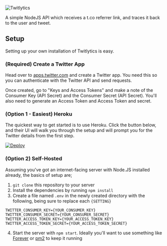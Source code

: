 ![Twitlytics](https://github.com/SimonJThompson/twitlytics-server/raw/master/twitlytics.png)

A simple NodeJS API which receives a t.co referrer link, and traces it back to the user and tweet.

## Setup

Setting up your own installation of Twitlytics is easy.

### (Required) Create a Twitter App

Head over to [apps.twitter.com](https://apps.twitter.com/) and create a Twitter app. You need this so you can authenticate with the Twitter API and send requests.

Once created, go to "Keys and Access Tokens" and make a note of the Consumer Key (API Secret) and the Consumer Secret (API Secret). You'll also need to generate an Access Token and Access Token and secret.

### (Option 1 - Easiest) Heroku

The quickest way to get started is to use Heroku. Click the button below, and their UI will walk you through the setup and will prompt you for the Twitter details from the first step.

[![Deploy](https://www.herokucdn.com/deploy/button.svg)](https://heroku.com/deploy?template=https://github.com/SimonJThompson/twitlytics-server/tree/master)

### (Option 2) Self-Hosted

Assuming you've got an internet-facing server with Node.JS installed already, the basics of setup are;

1. `git clone` this repository to your server
2. Install the dependencies by running `npm install`
3. Create a file named `.env` in the newly created directory with the following, being sure to replace each `{SETTING}`

```
TWITTER_CONSUMER_KEY={YOUR_CONSUMER_KEY}
TWITTER_CONSUMER_SECRET={YOUR_CONSUMER_SECRET}
TWITTER_ACCESS_TOKEN_KEY={YOUR_ACCESS_TOKEN_KEY}
TWITTER_ACCESS_TOKEN_SECRET={YOUR_ACCESS_TOKEN_SECRET}
```

4. Start the server with `npm start`. Ideally you'll want to use something like [Forever](https://github.com/foreverjs/forever) or [pm2](https://github.com/Unitech/pm2) to keep it running